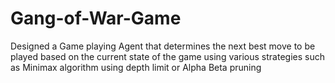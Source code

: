 # Gang-of-War-Game
Designed a Game playing Agent that determines the next best move to be played based on the current state of the game using various strategies such as Minimax algorithm using depth limit or Alpha Beta pruning 
